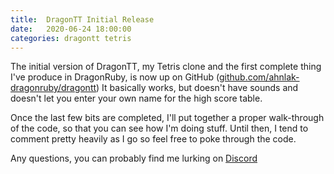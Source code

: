 ```yaml
---
title:  DragonTT Initial Release
date:   2020-06-24 18:00:00
categories: dragontt tetris
---
```

The initial version of DragonTT, my Tetris clone and the first complete thing I've produce in
DragonRuby, is now up on GitHub ([github.com/ahnlak-dragonruby/dragontt](https://github.com/ahnlak-dragonruby/dragontt))
It basically works, but doesn't have sounds and doesn't let you enter your own name for the
high score table.

Once the last few bits are completed, I'll put together a proper walk-through of the code,
so that you can see how I'm doing stuff. Until then, I tend to comment pretty heavily as
I go so feel free to poke through the code.

Any questions, you can probably find me lurking on [Discord](https://discord.dragonruby.org/)

